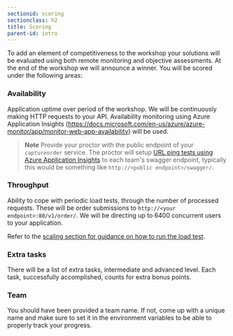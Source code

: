 ```yaml
---
sectionid: scoring
sectionclass: h2
title: Scoring
parent-id: intro
---
```


To add an element of competitiveness to the workshop your solutions will be evaluated using both remote monitoring and objective assessments. At the end of the workshop we will announce a winner. You will be scored under the following areas:

### Availability

Application uptime over period of the workshop. We will be continuously making HTTP requests to your API.
Availability monitoring using Azure Application Insights (<https://docs.microsoft.com/en-us/azure/azure-monitor/app/monitor-web-app-availability>) will be used.

> **Note** Provide your proctor with the public endpoint of your `captureorder` service. The proctor will setup [URL ping tests using Azure Application Insights](https://docs.microsoft.com/en-us/azure/application-insights/app-insights-monitor-web-app-availability) to each team's swagger endpoint, typically this would be something like `http://<public endpoint>/swagger/`.

### Throughput

Ability to cope with periodic load tests, through the number of processed requests. These will be order submissions to `http://<your endpoint>:80/v1/order/`. We will be directing up to 6400 concurrent users to your application.

Refer to the [scaling section for guidance on how to run the load test](#scaling).

### Extra tasks

There will be a list of extra tasks, intermediate and advanced level. Each task, successfully accomplished, counts for extra bonus points.

### Team

You should have been provided a team name. If not, come up with a unique name and make sure to set it in the environment variables to be able to properly track your progress.